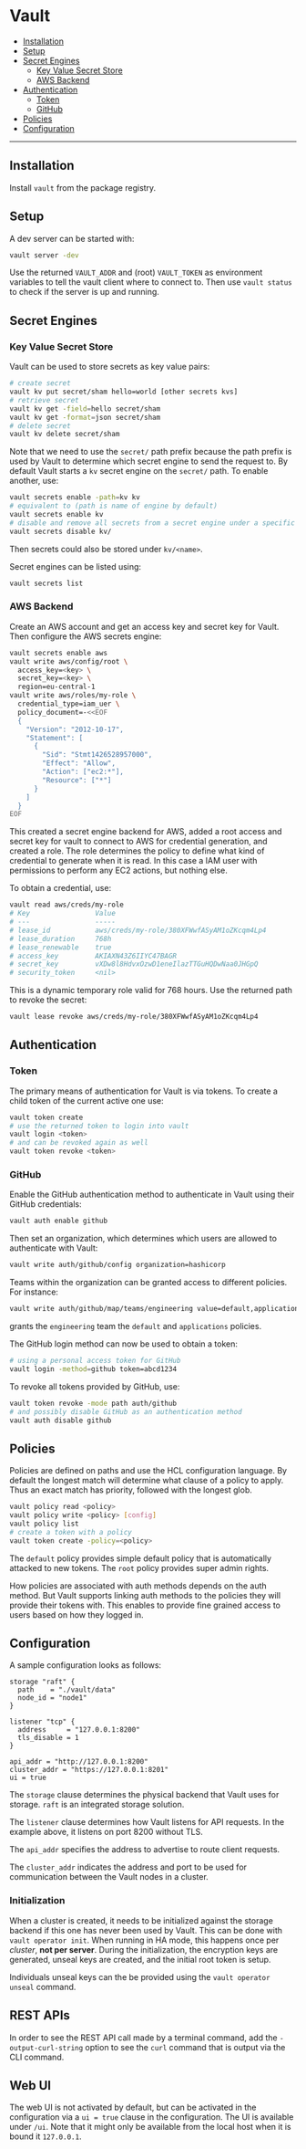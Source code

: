 # Vault

* [Installation](#installation)
* [Setup](#setup)
* [Secret Engines](#secret-engines)
  * [Key Value Secret Store](#key-value-secret-store)
  * [AWS Backend](#aws-backend)
* [Authentication](#authentication)
  * [Token](#token)
  * [GitHub](#github)
* [Policies](#policies)
* [Configuration](#configuration)

---

## Installation

Install `vault` from the package registry.

## Setup

A dev server can be started with:

```bash
vault server -dev
```

Use the returned `VAULT_ADDR` and (root) `VAULT_TOKEN` as environment variables to tell the vault
client where to connect to. Then use `vault status` to check if the server is up and running.

## Secret Engines

### Key Value Secret Store

Vault can be used to store secrets as key value pairs:

```bash
# create secret
vault kv put secret/sham hello=world [other secrets kvs]
# retrieve secret
vault kv get -field=hello secret/sham
vault kv get -format=json secret/sham
# delete secret
vault kv delete secret/sham
```

Note that we need to use the `secret/` path prefix because the path prefix is used by Vault to
determine which secret engine to send the request to. By default Vault starts a `kv` secret engine
on the `secret/` path. To enable another, use:

```bash
vault secrets enable -path=kv kv
# equivalent to (path is name of engine by default)
vault secrets enable kv
# disable and remove all secrets from a secret engine under a specific path
vault secrets disable kv/
```

Then secrets could also be stored under `kv/<name>`.

Secret engines can be listed using:

```bash
vault secrets list
```

### AWS Backend

Create an AWS account and get an access key and secret key for Vault. Then configure the AWS secrets
engine:

```bash
vault secrets enable aws
vault write aws/config/root \
  access_key=<key> \
  secret_key=<key> \
  region=eu-central-1
vault write aws/roles/my-role \
  credential_type=iam_uer \
  policy_document=-<<EOF
  {
    "Version": "2012-10-17",
    "Statement": [
      {
        "Sid": "Stmt1426528957000",
        "Effect": "Allow",
        "Action": ["ec2:*"],
        "Resource": ["*"]
      }
    ]
  }
EOF
```

This created a secret engine backend for AWS, added a root access and secret key for vault to
connect to AWS for credential generation, and created a role. The role determines the policy to
define what kind of credential to generate when it is read. In this case a IAM user with permissions
to perform any EC2 actions, but nothing else.

To obtain a credential, use:

```bash
vault read aws/creds/my-role
# Key                Value
# ---                -----
# lease_id           aws/creds/my-role/380XFWwfASyAM1oZKcqm4Lp4
# lease_duration     768h
# lease_renewable    true
# access_key         AKIAXN43Z6IIYC47BAGR
# secret_key         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
# security_token     <nil>
```

This is a dynamic temporary role valid for 768 hours. Use the returned path to revoke the secret:

```bash
vault lease revoke aws/creds/my-role/380XFWwfASyAM1oZKcqm4Lp4
```

## Authentication

### Token

The primary means of authentication for Vault is via tokens. To create a child token of the current
active one use:

```bash
vault token create
# use the returned token to login into vault
vault login <token>
# and can be revoked again as well
vault token revoke <token>
```

### GitHub

Enable the GitHub authentication method to authenticate in Vault using their GitHub credentials:

```bash
vault auth enable github
```

Then set an organization, which determines which users are allowed to authenticate with Vault:

```bash
vault write auth/github/config organization=hashicorp
```

Teams within the organization can be granted access to different policies. For instance:

```bash
vault write auth/github/map/teams/engineering value=default,applications
```

grants the `engineering` team the `default` and `applications` policies.

The GitHub login method can now be used to obtain a token:

```bash
# using a personal access token for GitHub
vault login -method=github token=abcd1234
```

To revoke all tokens provided by GitHub, use:

```bash
vault token revoke -mode path auth/github
# and possibly disable GitHub as an authentication method
vault auth disable github
```

## Policies

Policies are defined on paths and use the HCL configuration language. By default the longest match
will determine what clause of a policy to apply. Thus an exact match has priority, followed with the
longest glob.

```bash
vault policy read <policy>
vault policy write <policy> [config]
vault policy list
# create a token with a policy
vault token create -policy=<policy>
```

The `default` policy provides simple default policy that is automatically attacked to new tokens.
The `root` policy provides super admin rights.

How policies are associated with auth methods depends on the auth method. But Vault supports linking
auth methods to the policies they will provide their tokens with. This enables to provide fine
grained access to users based on how they logged in.

## Configuration

A sample configuration looks as follows:

```hcl
storage "raft" {
  path    = "./vault/data"
  node_id = "node1"
}

listener "tcp" {
  address     = "127.0.0.1:8200"
  tls_disable = 1
}

api_addr = "http://127.0.0.1:8200"
cluster_addr = "https://127.0.0.1:8201"
ui = true
```

The `storage` clause determines the physical backend that Vault uses for storage. `raft` is an
integrated storage solution.

The `listener` clause determines how Vault listens for API requests. In the example above, it
listens on port 8200 without TLS.

The `api_addr` specifies the address to advertise to route client requests.

The `cluster_addr` indicates the address and port to be used for communication between the Vault
nodes in a cluster.

### Initialization

When a cluster is created, it needs to be initialized against the storage backend if this one has
never been used by Vault. This can be done with `vault operator init`. When running in HA mode, this
happens once per _cluster_, **not per server**. During the initialization, the encryption keys are
generated, unseal keys are created, and the initial root token is setup.

Individuals unseal keys can the be provided using the `vault operator unseal` command.

## REST APIs

In order to see the REST API call made by a terminal command, add the `-output-curl-string` option
to see the `curl` command that is output via the CLI command.

## Web UI

The web UI is not activated by default, but can be activated in the configuration via a `ui = true`
clause in the configuration. The UI is available under `/ui`. Note that it might only be available
from the local host when it is bound it `127.0.0.1`.
